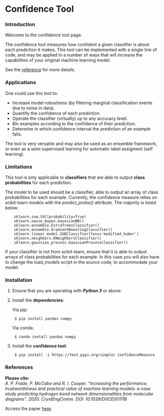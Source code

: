 # Confidence Tool 

### Introduction  

Welcome to the confidence tool page.  

The confidence tool measures how confident a given classifier is about each prediction it makes. This tool can be implemented with a single line of code, and may be applied in a number of ways that will increase the capabilities of your original machine learning model.  

See the [reference](https://pubs.rsc.org/en/content/articlelanding/2020/ce/d0ce00111b#!divAbstract) for more details.

### Applications  

One could use this tool to:  
- Increase model robustness (by filtering marginal classification events due to noise in data).  
- Quantify the confidence of each prediction.  
- Operate the classifier (virtually) up to any accuracy level.   
- Bin examples according to the confidence of their prediction.  
- Determine in which confidence interval the prediction of an example falls.  

The tool is very versatile and may also be used as an ensemble framework, or even as a semi supervised learning for automatic label assigment (self learning).  

### Limitations  

This tool is only applicable to **classifiers** that are able to output **class probabilities** for each prediction.  

The model to be used should be a classifier, able to output an array of class probabilities for each example. Currently, the confidence measure relies on scikit-learn models with the *predict_proba()* attribute. The majority is listed below:

		sklearn.svm.SVC(probability=True)
		sklearn.naive_bayes.GaussianNB()
		sklearn.ensemble.ExtraTreesClassifier()
		sklearn.ensemble.GradientBoostingClassifier()
		sklearn.linear_model.SGDClassifier(loss='modified_huber')
		sklearn.neighbors.KNeighborsClassifier()
		sklearn.gaussian_process.GaussianProcessClassifier()
	
If your classifier is not from scikit-learn, ensure that it is able to output arrays of class probabilities for each example. In this case you will also have to change the load_models script in the source code, to accommodate your model.


### Installation   

1. Ensure that you are operating with ***Python 3*** or above.

2. Install the **dependencies**:  

	Via pip:  
	
	    $ pip install pandas numpy

	Via conda:  
	
	    $ conda install pandas numpy 
	
3. Install the **confidence tool**:  

    	$ pip install -i https://test.pypi.org/simple/ ConfidenceMeasure


### References

**Please cite:**  
*A. P. Frade, P. McCabe and R. I. Cooper. “Increasing the performance, trustworthiness and practical value of machine learning models: a case study predicting hydrogen bond network dimensionalities from molecular diagrams”. 2020. CrystEngComm. DOI: 10.1039/D0CE00111B* 

Access the paper [here](https://pubs.rsc.org/en/content/articlelanding/2020/ce/d0ce00111b#!divAbstract).
